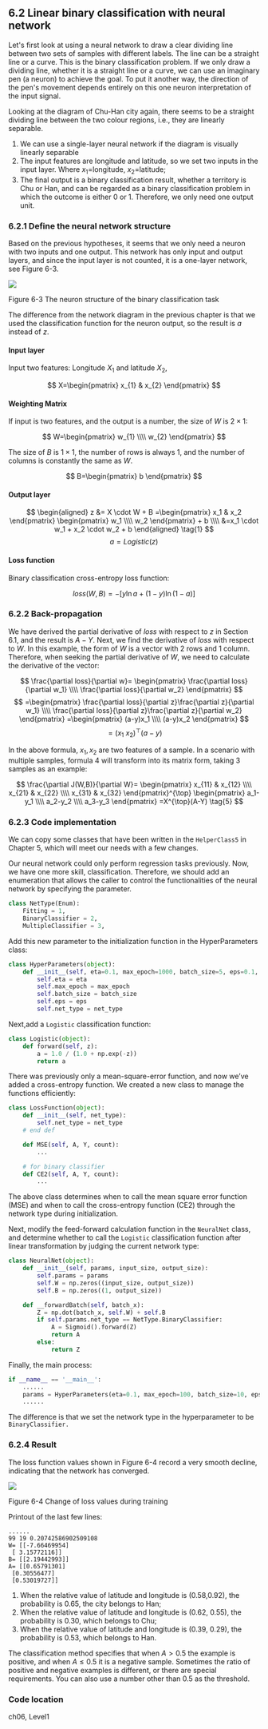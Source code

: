 <!--Copyright © Microsoft Corporation. All rights reserved.
  适用于[License](https://github.com/Microsoft/ai-edu/blob/master/LICENSE.md)版权许可-->
  
## 6.2 Linear binary classification with neural network

Let's first look at using a neural network to draw a clear dividing line between two sets of samples with different labels. The line can be a straight line or a curve. This is the binary classification problem. If we only draw a dividing line, whether it is a straight line or a curve, we can use an imaginary pen (a neuron) to achieve the goal. To put it another way, the direction of the pen's movement depends entirely on this one neuron interpretation of the input signal.


Looking at the diagram of Chu-Han city again, there seems to be a straight dividing line between the two colour regions, i.e., they are linearly separable.

1. We can use a single-layer neural network if the diagram is visually linearly separable 
2. The input features are longitude and latitude, so we set two inputs in the input layer. Where $x_1=$longitude, $x_2=$latitude;
3. The final output is a binary classification result, whether a territory is Chu or Han, and can be regarded as a binary classification problem in which the outcome is either 0 or 1. Therefore, we only need one output unit.

### 6.2.1 Define the neural network structure

Based on the previous hypotheses, it seems that we only need a neuron with two inputs and one output. This network has only input and output layers, and since the input layer is not counted, it is a one-layer network, see Figure 6-3.

![](https://aiedugithub4a2.blob.core.windows.net/a2-images/Images/6/BinaryClassifierNN.png)

Figure 6-3 The neuron structure of the binary classification task

The difference from the network diagram in the previous chapter is that we used the classification function for the neuron output, so the result is $a$ instead of $z$.

#### Input layer

Input two features: Longitude $X_1$ and latitude $X_2$,

$$
X=\begin{pmatrix}
x_{1} & x_{2}
\end{pmatrix}
$$

#### Weighting Matrix

If input is two features, and the output is a number, the size of $W$ is $2\times 1$:

$$
W=\begin{pmatrix}
w_{1} \\\\ w_{2}
\end{pmatrix}
$$

The size of $B$ is $1\times 1$, the number of rows is always 1, and the number of columns is constantly the same as $W$.

$$
B=\begin{pmatrix}
b
\end{pmatrix}
$$

#### Output layer

$$
\begin{aligned}    
z &= X \cdot W + B
=\begin{pmatrix}
    x_1 & x_2
\end{pmatrix}
\begin{pmatrix}
    w_1 \\\\ w_2
\end{pmatrix} + b \\\\
&=x_1 \cdot w_1 + x_2 \cdot w_2 + b 
\end{aligned}
\tag{1}
$$
$$a = Logistic(z) \tag{2}$$

#### Loss function

Binary classification cross-entropy loss function:

$$
loss(W,B) = -[y\ln a+(1-y)\ln(1-a)] \tag{3}
$$

### 6.2.2 Back-propagation

We have derived the partial derivative of $loss$ with respect to $z$ in Section 6.1, and the result is $A-Y$. Next, we find the derivative of $loss$ with respect to $W$. In this example, the form of $W$ is a vector with 2 rows and 1 column. Therefore, when seeking the partial derivative of $W$, we need to calculate the derivative of the vector:

$$
\frac{\partial loss}{\partial w}=
\begin{pmatrix}
    \frac{\partial loss}{\partial w_1} \\\\ 
    \frac{\partial loss}{\partial w_2}
\end{pmatrix}
$$
$$
=\begin{pmatrix}
 \frac{\partial loss}{\partial z}\frac{\partial z}{\partial w_1} \\\\
 \frac{\partial loss}{\partial z}\frac{\partial z}{\partial w_2}   
\end{pmatrix}
=\begin{pmatrix}
    (a-y)x_1 \\\\
    (a-y)x_2
\end{pmatrix}
$$
$$
=(x_1 \ x_2)^{\top} (a-y) \tag{4}
$$

In the above formula, $x_1,x_2$ are two features of a sample. In a scenario with multiple samples, formula 4 will transform into its matrix form, taking 3 samples as an example:

$$
\frac{\partial J(W,B)}{\partial W}=
\begin{pmatrix}
    x_{11} & x_{12} \\\\
    x_{21} & x_{22} \\\\
    x_{31} & x_{32} 
\end{pmatrix}^{\top}
\begin{pmatrix}
    a_1-y_1 \\\\
    a_2-y_2 \\\\
    a_3-y_3 
\end{pmatrix}
=X^{\top}(A-Y) \tag{5}
$$

### 6.2.3 Code implementation

We can copy some classes that have been written in the `HelperClass5` in Chapter 5, which will meet our needs with a few changes.

Our neural network could only perform regression tasks previously. Now, we have one more skill, classification. Therefore, we should add an enumeration that allows the caller to control the functionalities of the neural network by specifying the parameter.

```Python
class NetType(Enum):
    Fitting = 1,
    BinaryClassifier = 2,
    MultipleClassifier = 3,
```

Add this new parameter to the initialization function in the HyperParameters class:

```Python
class HyperParameters(object):
    def __init__(self, eta=0.1, max_epoch=1000, batch_size=5, eps=0.1, net_type=NetType.Fitting):
        self.eta = eta
        self.max_epoch = max_epoch
        self.batch_size = batch_size
        self.eps = eps
        self.net_type = net_type
```

Next,add a `Logistic` classification function:

```Python
class Logistic(object):
    def forward(self, z):
        a = 1.0 / (1.0 + np.exp(-z))
        return a
```

There was previously only a mean-square-error function, and now we’ve added a cross-entropy function. We created a new class to manage the functions efficiently:

```Python
class LossFunction(object):
    def __init__(self, net_type):
        self.net_type = net_type
    # end def

    def MSE(self, A, Y, count):
        ...

    # for binary classifier
    def CE2(self, A, Y, count):
        ...
```
The above class determines when to call the mean square error function (MSE) and when to call the cross-entropy function (CE2) through the network type during initialization.

Next, modify the feed-forward calculation function in the `NeuralNet` class, and determine whether to call the `Logistic` classification function after linear transformation by judging the current network type:

```Python
class NeuralNet(object):
    def __init__(self, params, input_size, output_size):
        self.params = params
        self.W = np.zeros((input_size, output_size))
        self.B = np.zeros((1, output_size))

    def __forwardBatch(self, batch_x):
        Z = np.dot(batch_x, self.W) + self.B
        if self.params.net_type == NetType.BinaryClassifier:
            A = Sigmoid().forward(Z)
            return A
        else:
            return Z
```

Finally, the main process: 

```Python
if __name__ == '__main__':
    ......
    params = HyperParameters(eta=0.1, max_epoch=100, batch_size=10, eps=1e-3, net_type=NetType.BinaryClassifier)
    ......
```

The difference is that we set the network type in the hyperparameter to be `BinaryClassifier.`


### 6.2.4 Result

The loss function values shown in Figure 6-4 record a very smooth decline, indicating that the network has converged.

![](https://aiedugithub4a2.blob.core.windows.net/a2-images/Images/6/binary_loss.png)

Figure 6-4 Change of loss values during training

Printout of the last few lines:

```
......
99 19 0.20742586902509108
W= [[-7.66469954]
 [ 3.15772116]]
B= [[2.19442993]]
A= [[0.65791301]
 [0.30556477]
 [0.53019727]]
```

1. When the relative value of latitude and longitude is (0.58,0.92), the probability is 0.65, the city belongs to Han;
2. When the relative value of latitude and longitude is (0.62, 0.55), the probability is 0.30, which belongs to Chu;
3. When the relative value of latitude and longitude is (0.39, 0.29), the probability is 0.53, which belongs to Han.

The classification method specifies that when $A>0.5$ the example is positive, and when $A\leq 0.5$ it is a negative sample. Sometimes the ratio of positive and negative examples is different, or there are special requirements. You can also use a number other than $0.5$ as the threshold.
   
### Code location

ch06, Level1
